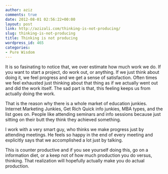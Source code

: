 ```yaml
---
author: aziz
comments: true
date: 2012-08-01 02:56:22+00:00
layout: post
link: http://azizali.com/thinking-is-not-producing/
slug: thinking-is-not-producing
title: Thinking is not producing
wordpress_id: 465
categories:
- Pure Wisdom
---
```


It is so fasinating to notice that, we over estimate how much work we do. If you want to start a project, do work out, or anything. If we just think about doing it, we feel progress and we get a sense of satisfaction. Often times we feel exhausted just thinking about that thing as if we actually went out and did the work itself. The sad part is that, this feeling keeps us from actually doing the work.

That is the reason why there is a whole market of education junkies. Internet Marketing Junkies, Get Rich Quick info junkies, MBA types, and the list goes on. People like attending seminars and info sessions because just sitting on their butt they think they achieved something.

I work with a very smart guy, who thinks we make progress just by attending meetings. He feels so happy in the end of every meeting and explicitly says that we accomplished a lot just by talking.

This is counter productive and if you see yourself doing this, go on a information diet, or a keep not of how much production you do versus, thinking. That realization will hopefully actually make you do actual production.
